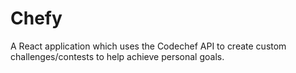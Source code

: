 # Chefy

A React application which uses the Codechef API to create custom challenges/contests to help achieve personal goals.
